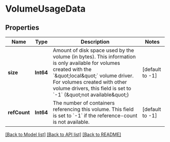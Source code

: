 # VolumeUsageData

## Properties
Name | Type | Description | Notes
------------ | ------------- | ------------- | -------------
**size** | **Int64** | Amount of disk space used by the volume (in bytes). This information is only available for volumes created with the &#x60;\&quot;local\&quot;&#x60; volume driver. For volumes created with other volume drivers, this field is set to &#x60;-1&#x60; (\&quot;not available\&quot;)  | [default to -1]
**refCount** | **Int64** | The number of containers referencing this volume. This field is set to &#x60;-1&#x60; if the reference-count is not available.  | [default to -1]

[[Back to Model list]](../README.md#documentation-for-models) [[Back to API list]](../README.md#documentation-for-api-endpoints) [[Back to README]](../README.md)


